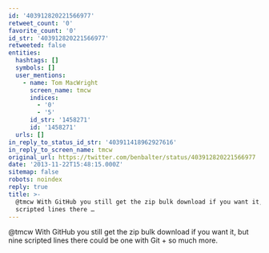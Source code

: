```yaml
---
id: '403912820221566977'
retweet_count: '0'
favorite_count: '0'
id_str: '403912820221566977'
retweeted: false
entities:
  hashtags: []
  symbols: []
  user_mentions:
    - name: Tom MacWright
      screen_name: tmcw
      indices:
        - '0'
        - '5'
      id_str: '1458271'
      id: '1458271'
  urls: []
in_reply_to_status_id_str: '403911418962927616'
in_reply_to_screen_name: tmcw
original_url: https://twitter.com/benbalter/status/403912820221566977
date: '2013-11-22T15:48:15.000Z'
sitemap: false
robots: noindex
reply: true
title: >-
  @tmcw With GitHub you still get the zip bulk download if you want it, but nine
  scripted lines there …
---
```


@tmcw With GitHub you still get the zip bulk download if you want it, but nine scripted lines there could be one with Git + so much more.